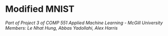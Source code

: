 # Modified MNIST

*Part of Project 3 of COMP 551 Applied Machine Learning - McGill University*
*Members: Le Nhat Hung, Abbas Yadollahi, Alex Harris*
